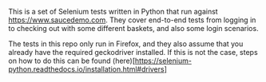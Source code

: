 This is a set of Selenium tests written in Python that run against https://www.saucedemo.com. They cover end-to-end tests from logging in to checking out with some different baskets, and also some login scenarios.

The tests in this repo only run in Firefox, and they also assume that you already have the required geckodriver installed. If this is not the case, steps on how to do this can be found (here)[https://selenium-python.readthedocs.io/installation.html#drivers] 